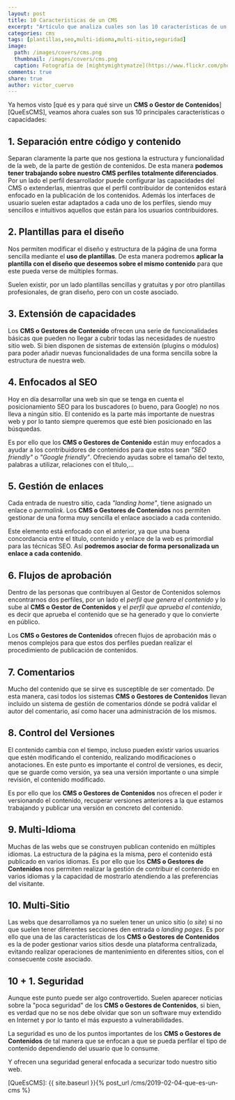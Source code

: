 ```yaml
---
layout: post
title: 10 Características de un CMS
excerpt: "Artículo que analiza cuales son las 10 características de un CMS más importante y que le hacen ser ápto para el desarrollo de nuestras páginas web"
categories: cms
tags: [plantillas,seo,multi-idioma,multi-sitio,seguridad]
image:
  path: /images/covers/cms.png
  thumbnail: /images/covers/cms.png
  caption: Fotografía de [mightymightymatze](https://www.flickr.com/photos/mightymightymatze/)
comments: true
share: true
author: victor_cuervo
---
```


Ya hemos visto [qué es y para qué sirve un **CMS o Gestor de Contenidos**][QueEsCMS], veamos ahora cuales son sus 10 principales características o capacidades:

## 1. Separación entre código y contenido
Separan claramente la parte que nos gestiona la estructura y funcionalidad de la web, de la parte de gestión de contenidos. De esta manera **podemos tener trabajando sobre nuestro CMS perfiles totalmente diferenciados**. Por un lado el perfil desarrollador puede configurar las capacidades del CMS o extenderlas, mientras que el perfil contribuidor de contenidos estará enfocado en la publicación de los contenidos. Además los interfaces de usuario suelen estar adaptados a cada uno de los perfiles, siendo muy sencillos e intuitivos aquellos que están para los usuarios contribuidores.

## 2. Plantillas para el diseño
Nos permiten modificar el diseño y estructura de la página de una forma sencilla mediante el **uso de plantillas**. De esta manera podremos **aplicar la plantilla con el diseño que deseemos sobre el mismo contenido** para que este pueda verse de múltiples formas.

Suelen existir, por un lado plantillas sencillas y gratuitas y por otro plantillas profesionales, de gran diseño, pero con un coste asociado.

## 3. Extensión de capacidades
Los **CMS o Gestores de Contenido** ofrecen una serie de funcionalidades básicas que pueden no llegar a cubrir todas las necesidades de nuestro sitio web. Si bien disponen de sistemas de extensión (plugins o módulos) para poder añadir nuevas funcionalidades de una forma sencilla sobre la estructura de nuestra web.

## 4. Enfocados al SEO
Hoy en día desarrollar una web sin que se tenga en cuenta el posicionamiento SEO para los buscadores (o bueno, para Google) no nos lleva a ningún sitio. El contenido es la parte más importante de nuestras web y por lo tanto siempre queremos que esté bien posicionado en las búsquedas.

Es por ello que los **CMS o Gestores de Contenido** están muy enfocados a ayudar a los contribuidores de contenidos para que estos sean *"SEO friendly"* o *"Google friendly"*. Ofreciendo ayudas sobre el tamaño del texto, palabras a utilizar, relaciones con el título,...

## 5. Gestión de enlaces
Cada entrada de nuestro sitio, cada *"landing home"*, tiene asignado un enlace o *permalink*. Los **CMS o Gestores de Contenidos** nos permiten gestionar de una forma muy sencilla el enlace asociado a cada contenido.

Este elemento está enfocado con el anterior, ya que una buena concordancia entre el título, contenido y enlace de la web es primordial para las técnicas SEO. Así **podremos asociar de forma personalizada un enlace a cada contenido**.

## 6. Flujos de aprobación
Dentro de las personas que contribuyen al Gestor de Contenidos solemos encontrarnos dos perfiles, por un lado el *perfil que genera el contenido* y lo sube al **CMS o Gestor de Contenidos** y el *perfil que aprueba el contenido*, es decir que aprueba el contenido que se ha generado y que lo convierte en público.

Los **CMS o Gestores de Contenidos** ofrecen flujos de aprobación más o menos complejos para que estos dos perfiles puedan realizar el procedimiento de publicación de contenidos.

## 7. Comentarios
Mucho del contenido que se sirve es susceptible de ser comentado. De esta manera, casi todos los sistemas **CMS o Gestores de Contenidos** llevan incluido un sistema de gestión de comentarios dónde se podrá validar el autor del comentario, así como hacer una administración de los mismos.

## 8. Control del Versiones
El contenido cambia con el tiempo, incluso pueden existir varios usuarios que estén modificando el contenido, realizando modificaciones o anotaciones. En este punto es importante el control de versiones, es decir, que se guarde como versión, ya sea una versión importante o una simple revisión, el contenido modificado.

Es por ello que los **CMS o Gestores de Contenidos** nos ofrecen el poder ir versionando el contenido, recuperar versiones anteriores a la que estamos trabajando y publicar una versión en concreto del contenido.

## 9. Multi-Idioma
Muchas de las webs que se construyen publican contenido en múltiples idiomas. La estructura de la página es la misma, pero el contenido está publicado en varios idiomas. Es por ello que los **CMS o Gestores de Contenidos** nos permiten realizar la gestión de contribuir el contenido en varios idiomas y la capacidad de mostrarlo atendiendo a las preferencias del visitante.

## 10. Multi-Sitio
Las webs que desarrollamos ya no suelen tener un unico sitio (o *site*) si no que suelen tener diferentes secciones den entrada o *landing pages*. Es por ello que una de las características de los **CMS o Gestores de Contenidos** es la de poder gestionar varios sitios desde una plataforma centralizada, evitando realizar operaciones de mantenimiento en diferentes sitios, con el consecuente coste asociado.

## 10 + 1. Seguridad
Aunque este punto puede ser algo controvertido. Suelen aparecer noticias sobre la "poca seguridad" de los **CMS o Gestores de Contenidos**, si bien, es verdad que no se nos debe olvidar que son un software muy extendido en Internet y por lo tanto el más expuesto a vulnerabilidades.

La seguridad es uno de los puntos importantes de los **CMS o Gestores de Contenidos** de tal manera que se enfocan a que se pueda perfilar el tipo de contenido dependiendo del usuario que lo consume.

Y ofrecen una seguridad general enfocada a securizar todo nuestro sitio web.

[QueEsCMS]: {{ site.baseurl }}{% post_url /cms/2019-02-04-que-es-un-cms %}
